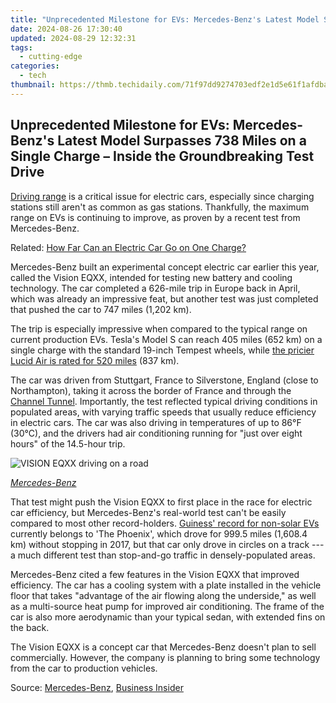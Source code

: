 ```yaml
---
title: "Unprecedented Milestone for EVs: Mercedes-Benz's Latest Model Surpasses 738 Miles on a Single Charge – Inside the Groundbreaking Test Drive"
date: 2024-08-26 17:30:40
updated: 2024-08-29 12:32:31
tags:
  - cutting-edge
categories:
  - tech
thumbnail: https://thmb.techidaily.com/71f97dd9274703edf2e1d5e61f1afdbaca75ab6c6c70ddf26d28f8e813f8a89f.jpg
---
```


## Unprecedented Milestone for EVs: Mercedes-Benz's Latest Model Surpasses 738 Miles on a Single Charge – Inside the Groundbreaking Test Drive

[Driving range](https://fox-hovers.techidaily.com/2024-approved-quintessential-scripting-spectrum-8-cinematic-classes/) is a critical issue for electric cars, especially since charging stations still aren't as common as gas stations. Thankfully, the maximum range on EVs is continuing to improve, as proven by a recent test from Mercedes-Benz.

Related: [How Far Can an Electric Car Go on One Charge?](https://fox-hovers.techidaily.com/2024-approved-quintessential-scripting-spectrum-8-cinematic-classes/) 

 Mercedes-Benz built an experimental concept electric car earlier this year, called the Vision EQXX, intended for testing new battery and cooling technology. The car completed a 626-mile trip in Europe back in April, which was already an impressive feat, but another test was just completed that pushed the car to 747 miles (1,202 km).

 The trip is especially impressive when compared to the typical range on current production EVs. Tesla's Model S can reach 405 miles (652 km) on a single charge with the standard 19-inch Tempest wheels, while [the pricier Lucid Air is rated for 520 miles](https://www.reviewgeek.com/97890/outrageously-priced-lucid-air-ev-gets-impressive-520-mile-epa-rated-range/) (837 km).

 The car was driven from Stuttgart, France to Silverstone, England (close to Northampton), taking it across the border of France and through the [Channel Tunnel](https://en.wikipedia.org/wiki/Channel%5FTunnel). Importantly, the test reflected typical driving conditions in populated areas, with varying traffic speeds that usually reduce efficiency in electric cars. The car was also driving in temperatures of up to 86°F (30°C), and the drivers had air conditioning running for "just over eight hours" of the 14.5-hour trip.

![VISION EQXX driving on a road](https://static1.howtogeekimages.com/wordpress/wp-content/uploads/2022/06/22C0215_0161.jpg) 

_[Mercedes-Benz](https://group-media.mercedes-benz.com/marsMediaSite/en/instance/ko.xhtml?oid=53592199)_

 That test might push the Vision EQXX to first place in the race for electric car efficiency, but Mercedes-Benz's real-world test can't be easily compared to most other record-holders. [Guiness' record for non-solar EVs](https://guinnessworldrecords.com/world-records/greatest-distance-by-electric-vehicle-single-charge-%28non-solar%29) currently belongs to 'The Phoenix', which drove for 999.5 miles (1,608.4 km) without stopping in 2017, but that car only drove in circles on a track --- a much different test than stop-and-go traffic in densely-populated areas.

 Mercedes-Benz cited a few features in the Vision EQXX that improved efficiency. The car has a cooling system with a plate installed in the vehicle floor that takes "advantage of the air flowing along the underside," as well as a multi-source heat pump for improved air conditioning. The frame of the car is also more aerodynamic than your typical sedan, with extended fins on the back.

 The Vision EQXX is a concept car that Mercedes-Benz doesn't plan to sell commercially. However, the company is planning to bring some technology from the car to production vehicles.

 Source: [Mercedes-Benz](https://group-media.mercedes-benz.com/marsMediaSite/en/instance/ko.xhtml?oid=53592199), [Business Insider](https://www.businessinsider.com/mercedes-electric-car-longest-range-tesla-model-s-eqs-eqxx-2022-6)

<ins class="adsbygoogle"
     style="display:block"
     data-ad-format="autorelaxed"
     data-ad-client="ca-pub-7571918770474297"
     data-ad-slot="1223367746"></ins>



<ins class="adsbygoogle"
     style="display:block"
     data-ad-client="ca-pub-7571918770474297"
     data-ad-slot="8358498916"
     data-ad-format="auto"
     data-full-width-responsive="true"></ins>
